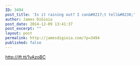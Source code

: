 ```yaml
---
ID: 3494
post_title: 'Is it raining out? I can&#8217;t tell&#8230;'
author: James DiGioia
post_date: 2014-12-09 13:41:37
post_excerpt: ""
layout: post
permalink: http://jamesdigioia.com/?p=3494
published: false
---
```

http://ift.tt/1vAzoBC